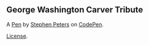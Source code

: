 George Washington Carver Tribute
--------------------------------


A [Pen](https://codepen.io/stephepush/pen/eJqroB) by [Stephen Peters](https://codepen.io/stephepush) on [CodePen](https://codepen.io).

[License](https://codepen.io/stephepush/pen/eJqroB/license).